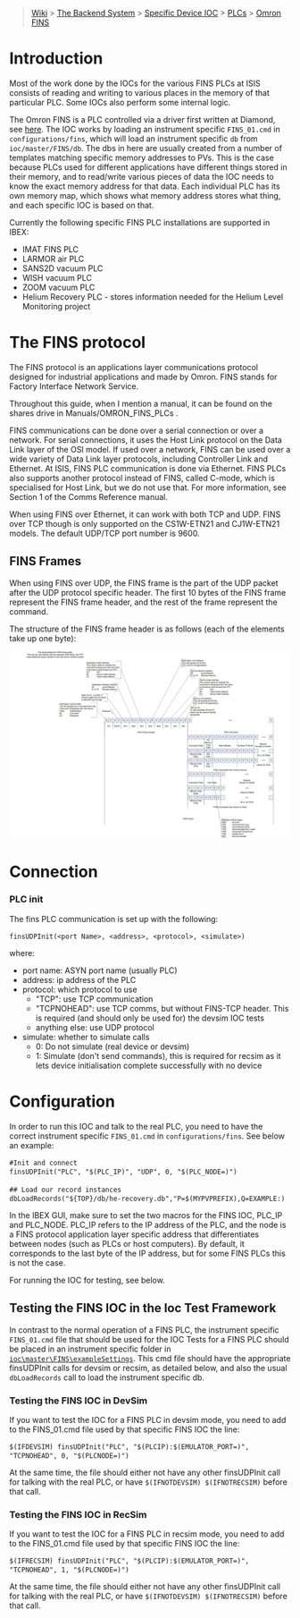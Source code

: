 > [Wiki](Home) > [The Backend System](The-Backend-System) > [Specific Device IOC](Specific-Device-IOC) > [PLCs](PLCs) > [Omron FINS](Omron-FINS)

# Introduction

Most of the work done by the IOCs for the various FINS PLCs at ISIS consists of reading and writing to various places in the memory of that particular PLC. Some IOCs also perform some internal logic.

The Omron FINS is a PLC controlled via a driver first written at Diamond, see [here](https://github.com/ISISComputingGroup/EPICS-FINS). The IOC works by loading an instrument specific `FINS_01.cmd` in `configurations/fins`, which will load an instrument specific `db` from `ioc/master/FINS/db`. The dbs in here are usually created from a number of templates matching specific memory addresses to PVs. This is the case because PLCs used for different applications have different things stored in their memory, and to read/write various pieces of data the IOC needs to know the exact memory address for that data. Each individual PLC has its own memory map, which shows what memory address stores what thing, and each specific IOC is based on that.

Currently the following specific FINS PLC installations are supported in IBEX:

* IMAT FINS PLC
* LARMOR air PLC
* SANS2D vacuum PLC
* WISH vacuum PLC
* ZOOM vacuum PLC
* Helium Recovery PLC - stores information needed for the Helium Level Monitoring project

# The FINS protocol

The FINS protocol is an applications layer communications protocol designed for industrial applications and made by Omron. FINS stands for Factory Interface Network Service.

Throughout this guide, when I mention a manual, it can be found on the shares drive in Manuals/OMRON_FINS_PLCs .

FINS communications can be done over a serial connection or over a network. For serial connections, it uses the Host Link protocol on the Data Link layer of the OSI model. If used over a network, FINS can be used over a wide variety of Data Link layer protocols, including Controller Link and Ethernet. At ISIS, FINS PLC communication is done via Ethernet. FINS PLCs also supports another protocol instead of FINS, called C-mode, which is specialised for Host Link, but we do not use that. For more information, see Section 1 of the Comms Reference manual.

When using FINS over Ethernet, it can work with both TCP and UDP. FINS over TCP though is only supported on the CS1W-ETN21 and CJ1W-ETN21 models. The default UDP/TCP port number is 9600.

## FINS Frames

When using FINS over UDP, the FINS frame is the part of the UDP packet after the UDP protocol specific header. The first 10 bytes of the FINS frame represent the FINS frame header, and the rest of the frame represent the command.

The structure of the FINS frame header is as follows (each of the elements take up one byte):


![fins udp](images/Specific_Device_IOCs/Omron_FINS/fins_udp.jpg)


# Connection

### PLC init

The fins PLC communication is set up with the following:

```
finsUDPInit(<port Name>, <address>, <protocol>, <simulate>)
```
where:

- port name: ASYN port name (usually PLC)
- address: ip address of the PLC 
- protocol: which protocol to use
    - "TCP": use TCP communication
    - "TCPNOHEAD": use TCP comms, but without FINS-TCP header. This is required (and should only be used for) the devsim IOC tests
    - anything else: use UDP protocol
- simulate: whether to simulate calls
    - 0: Do not simulate (real device or devsim)
    - 1: Simulate (don't send commands), this is required for recsim as it lets device initialisation complete successfully with no device

# Configuration

In order to run this IOC and talk to the real PLC, you need to have the correct instrument specific `FINS_01.cmd` in `configurations/fins`. See below an example:

```
#Init and connect
finsUDPInit("PLC", "$(PLC_IP)", "UDP", 0, "$(PLC_NODE=)")

## Load our record instances
dbLoadRecords("${TOP}/db/he-recovery.db","P=$(MYPVPREFIX),Q=EXAMPLE:)
```

In the IBEX GUI, make sure to set the two macros for the FINS IOC, PLC_IP and PLC_NODE. PLC_IP refers to the IP address of the PLC, and the node is a FINS protocol application layer specific address that differentiates between nodes (such as PLCs or host computers). By default, it corresponds to the last byte of the IP address, but for some FINS PLCs this is not the case.

For running the IOC for testing, see below.



## Testing the FINS IOC in the Ioc Test Framework

In contrast to the normal operation of a FINS PLC, the instrument specific `FINS_01.cmd` file that should be used for the IOC Tests for a FINS PLC should be placed in an instrument specific folder in [`ioc\master\FINS\exampleSettings`](https://github.com/ISISComputingGroup/EPICS-ioc/tree/master/FINS/exampleSettings). This cmd file should have the appropriate finsUDPInit calls for devsim or recsim, as detailed below, and also the usual `dbLoadRecords` call to load the instrument specific db.

### Testing the FINS IOC in DevSim

If you want to test the IOC for a FINS PLC in devsim mode, you need to add to the FINS_01.cmd file used by that specific FINS IOC the line:
```
$(IFDEVSIM) finsUDPInit("PLC", "$(PLCIP):$(EMULATOR_PORT=)", "TCPNOHEAD", 0, "$(PLCNODE=)")
```  

At the same time, the file should either not have any other finsUDPInit call for talking with the real PLC, or have ```$(IFNOTDEVSIM) $(IFNOTRECSIM)``` before that call.

### Testing the FINS IOC in RecSim

If you want to test the IOC for a FINS PLC in recsim mode, you need to add to the FINS_01.cmd file used by that specific FINS IOC the line:
```
$(IFRECSIM) finsUDPInit("PLC", "$(PLCIP):$(EMULATOR_PORT=)", "TCPNOHEAD", 1, "$(PLCNODE=)")
```  

At the same time, the file should either not have any other finsUDPInit call for talking with the real PLC, or have ```$(IFNOTDEVSIM) $(IFNOTRECSIM)``` before that call.
